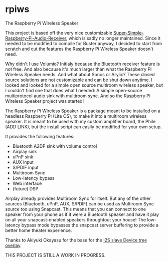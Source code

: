 # rpiws
The Raspberry Pi Wireless Speaker

This project is based off the very nice customizable [Super-Simple-Raspberry-Pi-Audio-Receiver](https://github.com/BaReinhard/Super-Simple-Raspberry-Pi-Audio-Receiver-Install), which is sadly no longer maintained. Since it needed to be modified to compile for Buster anyway, I decided to start from scratch and cut the features the Raspberry Pi Wireless Speaker doesn't need.

Why didn't I use Volumio? Initialy because the Bluetooth receiver feature is not free. And also because it's much larger than what the Raspberry Pi Wireless Speaker needs. And what about Sonos or Arylic? These closed source solutions are not customizable and can be shut down anytime. I looked and looked for a simple open source multiroom wireless speaker, but I couldn't find one that does what I needed: A simple open-source multiprotocol audio sink with multiroom sync. And so the Raspberry Pi Wireless Speaker project was started!

The Raspberry Pi Wireless Speaker is a package meant to be installed on a headless Raspberry Pi (Lite OS), to make it into a multiroom wireless speaker. It is meant to be used with my custom amplifier board, the Phile (ADD LINK), but the install script can easily be modified for your own setup.

It provides the following features:
* Bluetooth A2DP sink with volume control
* Airplay sink
* uPnP sink
* AUX input
* S/PDIF input
* Multiroom Sync
* Low-latency bypass
* Web interface
* (future) DSP

Airplay already provides Multiroom Sync for itself. But any of the other sources (Bluetooth, uPnP, AUX, S/PDIF) can be used as Multiroom Sync source too using Snapcast. This means that you can connect to one speaker from your phone as if it were a Bluetooth speaker and have it play on all your snapcast-enabled speakers throughtout your house! The low-latency bypass mode bypasses the snapcast server buffering to provide a better home theater experience.

Thanks to Akiyuki Okayasu for the base for the [I2S slave Device tree overlay](https://github.com/AkiyukiOkayasu/RaspberryPi_I2S_Slave).

THIS PROJECT IS STILL A WORK IN PROGRESS.
